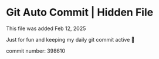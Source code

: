 # Git Auto Commit | Hidden File

This file was added Feb 12, 2025

Just for fun and keeping my daily git commit active 🤪

commit number: 398610
